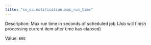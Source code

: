 ```yaml
---
title: "sn_ca.notification.max_run_time"
---
```


Description: Max run time in seconds of scheduled job (Job will finish processing current item after time has elapsed)

Value: `600`
